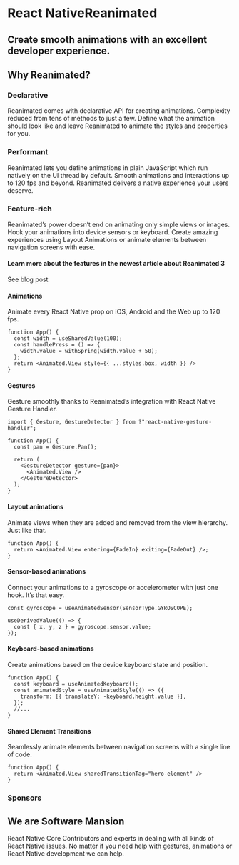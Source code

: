 # React NativeReanimated

## Create smooth animations with an excellent developer experience.

## Why Reanimated?

### Declarative

Reanimated comes with declarative API for creating animations. Complexity reduced from tens of methods to just a few. Define what the animation should look like and leave Reanimated to animate the styles and properties for you.

### Performant

Reanimated lets you define animations in plain JavaScript which run natively on the UI thread by default. Smooth animations and interactions up to 120 fps and beyond. Reanimated delivers a native experience your users deserve.

### Feature-rich

Reanimated’s power doesn’t end on animating only simple views or images. Hook your animations into device sensors or keyboard. Create amazing experiences using Layout Animations or animate elements between navigation screens with ease.

#### Learn more about the features in the newest article about Reanimated 3

See blog post

#### Animations

Animate every React Native prop on iOS, Android and the Web up to 120 fps.

```
function App() {
  const width = useSharedValue(100);
  const handlePress = () => {
    width.value = withSpring(width.value + 50);
  };
  return <Animated.View style={{ ...styles.box, width }} />
}
```

#### Gestures

Gesture smoothly thanks to Reanimated’s integration with React Native Gesture Handler.

```
import { Gesture, GestureDetector } from ?"react-native-gesture-handler";
 
function App() {
  const pan = Gesture.Pan();

  return (
    <GestureDetector gesture={pan}>
      <Animated.View />
    </GestureDetector>
  );
}
```

#### Layout animations

Animate views when they are added and removed from the view hierarchy. Just like that.

```
function App() {
  return <Animated.View entering={FadeIn} exiting={FadeOut} />;
}
```

#### Sensor-based animations

Connect your animations to a gyroscope or accelerometer with just one hook. It’s that easy.

```
const gyroscope = useAnimatedSensor(SensorType.GYROSCOPE);

useDerivedValue(() => {
  const { x, y, z } = gyroscope.sensor.value;
});
```

#### Keyboard-based animations

Create animations based on the device keyboard state and position.

```
function App() {
  const keyboard = useAnimatedKeyboard();
  const animatedStyle = useAnimatedStyle(() => ({
    transform: [{ translateY: -keyboard.height.value }],
  });
  //...
}
```

#### Shared Element Transitions

Seamlessly animate elements between navigation screens with a single line of code.

```
function App() {
  return <Animated.View sharedTransitionTag="hero-element" />
}
```

### Sponsors

## We are Software Mansion

React Native Core Contributors and experts in dealing with all kinds of React Native issues. No matter if you need help with gestures, animations or React Native development we can help.
